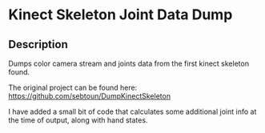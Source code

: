 # Kinect Skeleton Joint Data Dump #

## Description

Dumps color camera stream and joints data from the first kinect skeleton found.

The original project can be found here:
https://github.com/sebtoun/DumpKinectSkeleton

I have added a small bit of code that calculates some additional joint info at the time of output, along with hand states.
